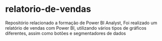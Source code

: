 # relatorio-de-vendas

Repositório relacionado a formação de Power BI Analyst, Foi realizado um relatório de vendas com Power BI, utilizando vários tipos de gráficos diferentes, assim como botões e segmentadores de dados
